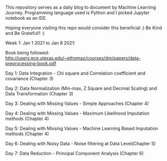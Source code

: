 This repository serves as a daily blog to document by Machine Learning Journey. Programming language used is Python and I picked Jupyter notebook as an IDE.

Hoping everyone visiting this repo would consider this beneficial :)
Be Kind and Be Grateful!! :)


Week 1: Jan 1 2021 to Jan 8 2021:

Book being followed: http://users.ece.utexas.edu/~ethomaz/courses/dm/papers/data-preprocessing-book.pdf

Day 1: Data Integration - Chi square and Correlation coefficient and covariance (Chapter 3)

Day 2: Data Normalization (Min-max, Z Square and Decimal Scaling) and Data Transformation (Chapter 3)

Day 3: Dealing with Missing Values - Simple Approaches (Chapter 4)

Day 4: Dealing with Missing Values - Maximum Likelihood Imputation methods (Chapter 4)

Day 5: Dealing with Missing Values - Machine Learning Based Imputation methods (Chapter 4)

Day 6: Dealing with Noisy Data - Noise filtering at Data Level(Chapter 5)

Day 7: Data Reduction - Principal Component Analysis (Chapter 6)
